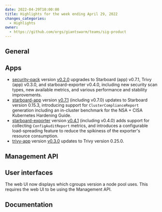 ```yaml
---
date: 2022-04-29T10:00:00
title: Highlights for the week ending April 29, 2022
changes_categories:
  - Highlights
owner:
  - https://github.com/orgs/giantswarm/teams/sig-product
---
```


## General

## Apps

- [security-pack](https://github.com/giantswarm/security-pack) version [v0.2.0](https://github.com/giantswarm/security-pack/blob/main/CHANGELOG.md#020---2022-04-25) upgrades to Starboard (app) v0.7.1, Trivy (app) v0.3.0, and starboard-exporter v0.4.0, including new security scan types, new available metrics, and various performance and stability improvements.
- [starboard-app](https://github.com/giantswarm/starboard-app) version [v0.7.1](https://github.com/giantswarm/starboard-app/blob/main/CHANGELOG.md#071---2022-04-22) (including v0.7.0) updates to Starboard version 0.15.3, introducing support for `ClusterComplianceReport` generation including an in-cluster benchmark for the NSA + CISA Kubernetes Hardening Guide.
- [starboard-exporter](https://github.com/giantswarm/starboard-exporter) version [v0.4.1](https://github.com/giantswarm/starboard-exporter/blob/main/CHANGELOG.md#041---2022-04-26) (including v0.4.0) adds support for collecting `ConfigAuditReport` metrics, and introduces a configurable load-spreading feature to reduce the spikiness of the exporter's resource consumption.
- [trivy-app](https://github.com/giantswarm/trivy-app) version [v0.3.0](https://github.com/giantswarm/trivy-app/blob/master/CHANGELOG.md#030---2022-04-12) updates to Trivy version 0.25.0.

## Management API

## User interfaces

The web UI now displays which cgroups version a node pool uses. This requires the web UI to be using the Management API.

## Documentation

